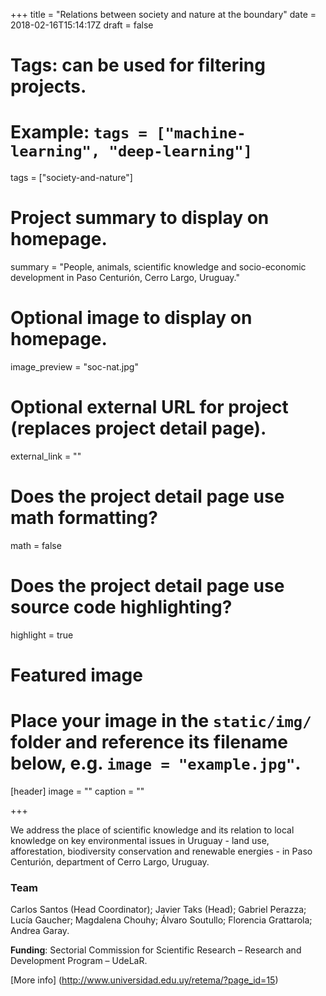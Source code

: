 +++
title = "Relations between society and nature at the boundary"
date = 2018-02-16T15:14:17Z
draft = false
  
# Tags: can be used for filtering projects.
# Example: `tags = ["machine-learning", "deep-learning"]`
tags = ["society-and-nature"]
  
# Project summary to display on homepage.
summary = "People, animals, scientific knowledge and socio-economic development in Paso Centurión, Cerro Largo, Uruguay."
  
# Optional image to display on homepage.
image_preview = "soc-nat.jpg"
  
# Optional external URL for project (replaces project detail page).
external_link = ""
  
# Does the project detail page use math formatting?
math = false
  
# Does the project detail page use source code highlighting?
highlight = true
  
# Featured image
# Place your image in the `static/img/` folder and reference its filename below, e.g. `image = "example.jpg"`.
[header]
image = ""
caption = ""
  
+++

We address the place of scientific knowledge and its relation to local knowledge on key environmental issues in Uruguay - land use, afforestation, biodiversity conservation and renewable energies - in Paso Centurión, department of Cerro Largo, Uruguay.

### Team
Carlos Santos (Head Coordinator); Javier Taks (Head); Gabriel Perazza; Lucía Gaucher; Magdalena Chouhy; Álvaro Soutullo; Florencia Grattarola; Andrea Garay. 


**Funding**: Sectorial Commission for Scientific Research – Research and Development Program – UdeLaR.

[More info] (http://www.universidad.edu.uy/retema/?page_id=15)
